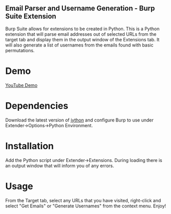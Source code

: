 ## Email Parser and Username Generation - Burp Suite Extension

Burp Suite allows for extensions to be created in Python.  This is a Python extension that will parse email addresses out of selected URLs from the target tab and display them in the output window of the Extensions tab.  It will also generate a list of usernames from the emails found with basic permutations.

# Demo

[YouTube Demo](https://youtu.be/L7VhQcCIZBc)

# Dependencies

Download the latest version of [jython](http://www.jython.org) and configure Burp to use under Extender->Options->Python Environment.

# Installation

Add the Python script under Extender->Extensions.  During loading there is an output window that will inform you of any errors.

# Usage

From the Target tab, select any URLs that you have visited, right-click and select "Get Emails" or "Generate Usernames" from the context menu.  Enjoy!